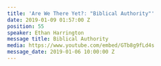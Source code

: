 ```yaml
---
title: 'Are We There Yet?: "Biblical Authority"'
date: 2019-01-09 01:57:00 Z
position: 55
speaker: Ethan Harrington
message title: Biblical Authority
media: https://www.youtube.com/embed/GTb8g9fLd4s
message_date: 2019-01-06 10:00:00 Z
---
```


